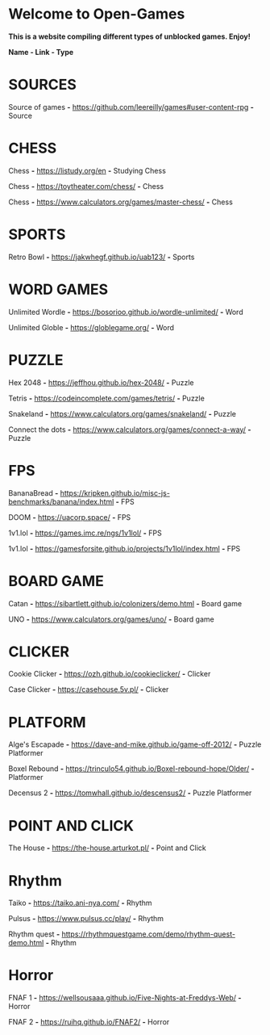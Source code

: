 # Welcome to Open-Games

**This is a website compiling different types of unblocked games. Enjoy!**

**Name - Link - Type**

# SOURCES

Source of games **-** https://github.com/leereilly/games#user-content-rpg **-** Source

# CHESS

Chess **-** https://listudy.org/en **-** Studying Chess

Chess **-** https://toytheater.com/chess/ **-** Chess

Chess **-** https://www.calculators.org/games/master-chess/ **-** Chess

# SPORTS

Retro Bowl **-** https://jakwhegf.github.io/uab123/ **-** Sports

# WORD GAMES

Unlimited Wordle **-** https://bosorioo.github.io/wordle-unlimited/ **-** Word

Unlimited Globle **-** https://globlegame.org/ **-** Word

# PUZZLE

Hex 2048 **-** https://jeffhou.github.io/hex-2048/ **-** Puzzle

Tetris **-** https://codeincomplete.com/games/tetris/ **-** Puzzle

Snakeland **-** https://www.calculators.org/games/snakeland/ **-** Puzzle

Connect the dots **-** https://www.calculators.org/games/connect-a-way/ **-** Puzzle

# FPS

BananaBread **-** https://kripken.github.io/misc-js-benchmarks/banana/index.html **-** FPS

DOOM **-** https://uacorp.space/ **-** FPS

1v1.lol **-** https://games.imc.re/ngs/1v1lol/ **-** FPS

1v1.lol **-**  https://gamesforsite.github.io/projects/1v1lol/index.html **-** FPS

# BOARD GAME

Catan **-** https://sibartlett.github.io/colonizers/demo.html **-** Board game

UNO **-** https://www.calculators.org/games/uno/ **-** Board game

# CLICKER

Cookie Clicker **-** https://ozh.github.io/cookieclicker/ **-** Clicker

Case Clicker **-** https://casehouse.5v.pl/ **-** Clicker

# PLATFORM

Alge's Escapade **-** https://dave-and-mike.github.io/game-off-2012/ **-** Puzzle Platformer

Boxel Rebound **-** https://trinculo54.github.io/Boxel-rebound-hope/Older/ **-** Platformer

Decensus 2 **-** https://tomwhall.github.io/descensus2/ **-** Puzzle Platformer

# POINT AND CLICK

The House **-** https://the-house.arturkot.pl/ **-** Point and Click

# Rhythm

Taiko **-** https://taiko.ani-nya.com/ **-** Rhythm

Pulsus **-** https://www.pulsus.cc/play/ **-** Rhythm

Rhythm quest **-** https://rhythmquestgame.com/demo/rhythm-quest-demo.html **-** Rhythm

# Horror

FNAF 1 **-** https://wellsousaaa.github.io/Five-Nights-at-Freddys-Web/ **-** Horror

FNAF 2 **-** https://ruihq.github.io/FNAF2/ **-** Horror


